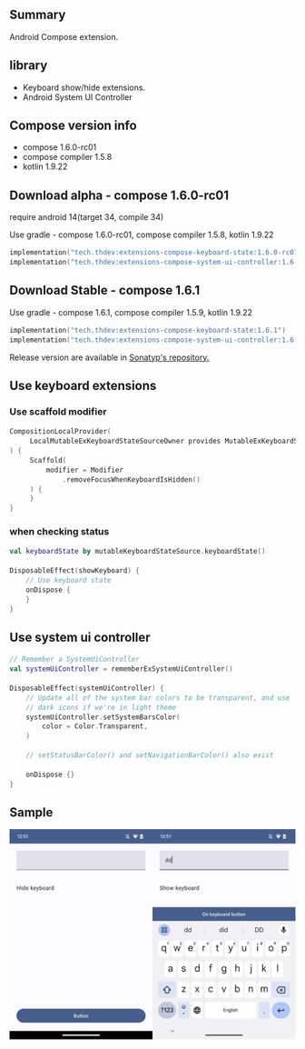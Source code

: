 ## Summary

Android Compose extension.


## library

- Keyboard show/hide extensions.
- Android System UI Controller


## Compose version info 

- compose 1.6.0-rc01
- compose compiler 1.5.8
- kotlin 1.9.22

## Download alpha - compose 1.6.0-rc01

require android 14(target 34, compile 34)

Use gradle - compose 1.6.0-rc01, compose compiler 1.5.8, kotlin 1.9.22

```kotlin
implementation("tech.thdev:extensions-compose-keyboard-state:1.6.0-rc01")
implementation("tech.thdev:extensions-compose-system-ui-controller:1.6.0-rc01")
```

## Download Stable - compose 1.6.1

Use gradle - compose 1.6.1, compose compiler 1.5.9, kotlin 1.9.22

```kotlin
implementation("tech.thdev:extensions-compose-keyboard-state:1.6.1")
implementation("tech.thdev:extensions-compose-system-ui-controller:1.6.1")
```

Release version are available in [Sonatyp's repository.](https://search.maven.org/search?q=tech.thdev)

## Use keyboard extensions

### Use scaffold modifier

```kotlin
CompositionLocalProvider(
     LocalMutableExKeyboardStateSourceOwner provides MutableExKeyboardStateSource()
) {
     Scaffold(
         modifier = Modifier
             .removeFocusWhenKeyboardIsHidden()
     ) {
     }
}
```
 
### when checking status

```kotlin
val keyboardState by mutableKeyboardStateSource.keyboardState()

DisposableEffect(showKeyboard) {
    // Use keyboard state
    onDispose {
    }
}
```

## Use system ui controller

```kotlin
// Remember a SystemUiController
val systemUiController = rememberExSystemUiController()

DisposableEffect(systemUiController) {
    // Update all of the system bar colors to be transparent, and use
    // dark icons if we're in light theme
    systemUiController.setSystemBarsColor(
        color = Color.Transparent,
    )

    // setStatusBarColor() and setNavigationBarColor() also exist

    onDispose {}
}
```

## Sample

![image](images/sample.png)
